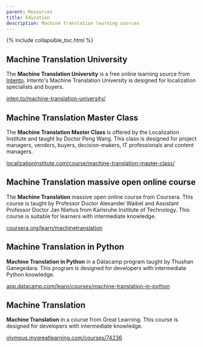 ```yaml
---
parent: Resources
title: Education
description: Machine translation learning sources
---
```


{% include collapsible_toc.html %}

## Machine Translation University

The **Machine Translation University** is a free online learning source from [Intento](/companies/companies.md#Intento).
Intento's Machine Translation University is designed for localization specialists and buyers.

[inten.to/machine-translation-university/](https://inten.to/machine-translation-university/)

## Machine Translation Master Class

The **Machine Translation Master Class** is offered by the Localization Institute and taught by Doctor Peng Wang.
This class is designed for project managers, vendors, buyers, decision-makers, IT professionals and content managers.

[localizationinstitute.com/course/machine-translation-master-class/](https://www.localizationinstitute.com/course/machine-translation-master-class/)

## Machine Translation massive open online course

The **Machine Translation** massive open online course from Coursera.
This course is taught by Professor Doctor Alexander Waibel and Assistant Professor Doctor Jan Niehus from Karlsruhe Institute of Technology.
This course is suitable for learners with intermediate knowledge.

[coursera.org/learn/machinetranslation](https://www.coursera.org/learn/machinetranslation)

## Machine Translation in Python

**Machine Translation in Python** in a Datacamp program taught by Thushan Ganegedara.
This program is designed for developers with intermediate Python knowledge.

[app.datacamp.com/learn/courses/machine-translation-in-python](https://app.datacamp.com/learn/courses/machine-translation-in-python)

## Machine Translation

**Machine Translation** in a course from Great Learning.
This course is designed for developers with intermediate knowledge.

[olympus.mygreatlearning.com/courses/74236](https://olympus.mygreatlearning.com/courses/74236)

